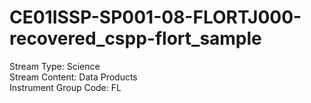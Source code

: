# CE01ISSP-SP001-08-FLORTJ000-recovered_cspp-flort_sample

Stream Type: Science<br>
Stream Content: Data Products<br>
Instrument Group Code: FL<br>
